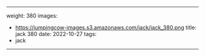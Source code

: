 
---
weight: 380
images:
- https://jumpingcow-images.s3.amazonaws.com/jack/jack_380.png
title: jack 380
date: 2022-10-27
tags:
- jack
---
